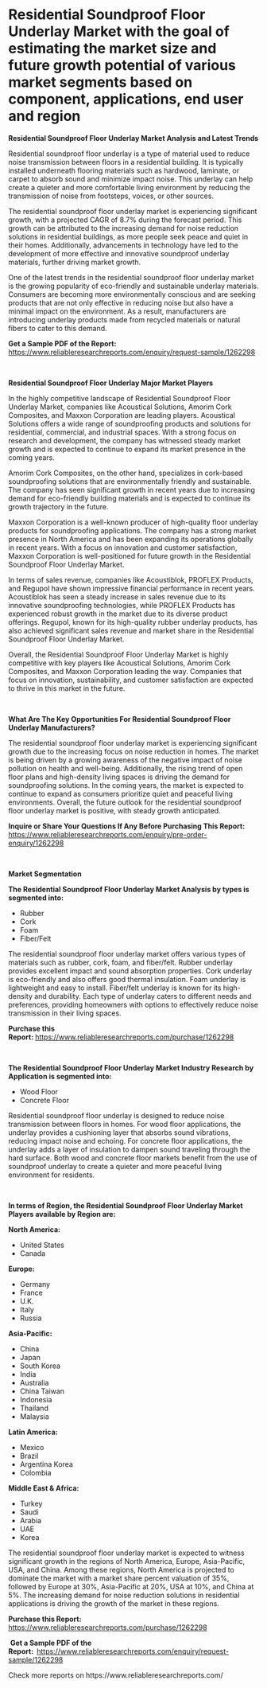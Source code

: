 <p><h1>Residential Soundproof Floor Underlay Market with the goal of estimating the market size and future growth potential of various market segments based on component, applications, end user and region</h1></p><p><strong>Residential Soundproof Floor Underlay Market Analysis and Latest Trends</strong></p>
<p><p>Residential soundproof floor underlay is a type of material used to reduce noise transmission between floors in a residential building. It is typically installed underneath flooring materials such as hardwood, laminate, or carpet to absorb sound and minimize impact noise. This underlay can help create a quieter and more comfortable living environment by reducing the transmission of noise from footsteps, voices, or other sources.</p><p>The residential soundproof floor underlay market is experiencing significant growth, with a projected CAGR of 8.7% during the forecast period. This growth can be attributed to the increasing demand for noise reduction solutions in residential buildings, as more people seek peace and quiet in their homes. Additionally, advancements in technology have led to the development of more effective and innovative soundproof underlay materials, further driving market growth.</p><p>One of the latest trends in the residential soundproof floor underlay market is the growing popularity of eco-friendly and sustainable underlay materials. Consumers are becoming more environmentally conscious and are seeking products that are not only effective in reducing noise but also have a minimal impact on the environment. As a result, manufacturers are introducing underlay products made from recycled materials or natural fibers to cater to this demand.</p></p>
<p><strong>Get a Sample PDF of the Report:&nbsp;</strong> <a href="https://www.reliableresearchreports.com/enquiry/request-sample/1262298">https://www.reliableresearchreports.com/enquiry/request-sample/1262298</a></p>
<p>&nbsp;</p>
<p><strong>Residential Soundproof Floor Underlay Major Market Players</strong></p>
<p><p>In the highly competitive landscape of Residential Soundproof Floor Underlay Market, companies like Acoustical Solutions, Amorim Cork Composites, and Maxxon Corporation are leading players. Acoustical Solutions offers a wide range of soundproofing products and solutions for residential, commercial, and industrial spaces. With a strong focus on research and development, the company has witnessed steady market growth and is expected to continue to expand its market presence in the coming years. </p><p>Amorim Cork Composites, on the other hand, specializes in cork-based soundproofing solutions that are environmentally friendly and sustainable. The company has seen significant growth in recent years due to increasing demand for eco-friendly building materials and is expected to continue its growth trajectory in the future.</p><p>Maxxon Corporation is a well-known producer of high-quality floor underlay products for soundproofing applications. The company has a strong market presence in North America and has been expanding its operations globally in recent years. With a focus on innovation and customer satisfaction, Maxxon Corporation is well-positioned for future growth in the Residential Soundproof Floor Underlay Market.</p><p>In terms of sales revenue, companies like Acoustiblok, PROFLEX Products, and Regupol have shown impressive financial performance in recent years. Acoustiblok has seen a steady increase in sales revenue due to its innovative soundproofing technologies, while PROFLEX Products has experienced robust growth in the market due to its diverse product offerings. Regupol, known for its high-quality rubber underlay products, has also achieved significant sales revenue and market share in the Residential Soundproof Floor Underlay Market.</p><p>Overall, the Residential Soundproof Floor Underlay Market is highly competitive with key players like Acoustical Solutions, Amorim Cork Composites, and Maxxon Corporation leading the way. Companies that focus on innovation, sustainability, and customer satisfaction are expected to thrive in this market in the future.</p></p>
<p>&nbsp;</p>
<p><strong>What Are The Key Opportunities For Residential Soundproof Floor Underlay Manufacturers?</strong></p>
<p><p>The residential soundproof floor underlay market is experiencing significant growth due to the increasing focus on noise reduction in homes. The market is being driven by a growing awareness of the negative impact of noise pollution on health and well-being. Additionally, the rising trend of open floor plans and high-density living spaces is driving the demand for soundproofing solutions. In the coming years, the market is expected to continue to expand as consumers prioritize quiet and peaceful living environments. Overall, the future outlook for the residential soundproof floor underlay market is positive, with steady growth anticipated.</p></p>
<p><strong>Inquire or Share Your Questions If Any Before Purchasing This Report:</strong> <a href="https://www.reliableresearchreports.com/enquiry/pre-order-enquiry/1262298">https://www.reliableresearchreports.com/enquiry/pre-order-enquiry/1262298</a></p>
<p>&nbsp;</p>
<p><strong>Market Segmentation</strong></p>
<p><strong>The Residential Soundproof Floor Underlay Market Analysis by types is segmented into:</strong></p>
<p><ul><li>Rubber</li><li>Cork</li><li>Foam</li><li>Fiber/Felt</li></ul></p>
<p><p>The residential soundproof floor underlay market offers various types of materials such as rubber, cork, foam, and fiber/felt. Rubber underlay provides excellent impact and sound absorption properties. Cork underlay is eco-friendly and also offers good thermal insulation. Foam underlay is lightweight and easy to install. Fiber/felt underlay is known for its high-density and durability. Each type of underlay caters to different needs and preferences, providing homeowners with options to effectively reduce noise transmission in their living spaces.</p></p>
<p><strong>Purchase this Report:&nbsp;</strong><a href="https://www.reliableresearchreports.com/purchase/1262298">https://www.reliableresearchreports.com/purchase/1262298</a></p>
<p>&nbsp;</p>
<p><strong>The Residential Soundproof Floor Underlay Market Industry Research by Application is segmented into:</strong></p>
<p><ul><li>Wood Floor</li><li>Concrete Floor</li></ul></p>
<p><p>Residential soundproof floor underlay is designed to reduce noise transmission between floors in homes. For wood floor applications, the underlay provides a cushioning layer that absorbs sound vibrations, reducing impact noise and echoing. For concrete floor applications, the underlay adds a layer of insulation to dampen sound traveling through the hard surface. Both wood and concrete floor markets benefit from the use of soundproof underlay to create a quieter and more peaceful living environment for residents.</p></p>
<p>&nbsp;</p>
<p><strong>In terms of Region, the Residential Soundproof Floor Underlay Market Players available by Region are:</strong></p>
<p>
    <p> <strong> North America: </strong>
        <ul>
            <li>United States</li>
            <li>Canada</li>
        </ul>
        </p> 
    <p> <strong> Europe: </strong>
        <ul>
            <li>Germany</li>
            <li>France</li>
            <li>U.K.</li>
            <li>Italy</li>
            <li>Russia</li>
        </ul>
        </p> 
    <p> <strong> Asia-Pacific: </strong>
        <ul>
            <li>China</li>
            <li>Japan</li>
            <li>South Korea</li>
            <li>India</li>
            <li>Australia</li>
            <li>China Taiwan</li>
            <li>Indonesia</li>
            <li>Thailand</li>
            <li>Malaysia</li>
        </ul>
        </p> 
    <p> <strong> Latin America: </strong>
        <ul>
            <li>Mexico</li>
            <li>Brazil</li>
            <li>Argentina Korea</li>
            <li>Colombia</li>
        </ul>
        </p> 
    <p> <strong> Middle East & Africa: </strong>
        <ul>
            <li>Turkey</li>
            <li>Saudi</li>
            <li>Arabia</li>
            <li>UAE</li>
            <li>Korea</li>
        </ul>
    </p>
    </p>
<p><p>The residential soundproof floor underlay market is expected to witness significant growth in the regions of North America, Europe, Asia-Pacific, USA, and China. Among these regions, North America is projected to dominate the market with a market share percent valuation of 35%, followed by Europe at 30%, Asia-Pacific at 20%, USA at 10%, and China at 5%. The increasing demand for noise reduction solutions in residential applications is driving the growth of the market in these regions.</p></p>
<p><strong>Purchase this Report: </strong><a href="https://www.reliableresearchreports.com/purchase/1262298">https://www.reliableresearchreports.com/purchase/1262298</a></p>
<p>&nbsp;<strong>Get a Sample PDF of the Report:&nbsp;&nbsp;</strong><a href="https://www.reliableresearchreports.com/enquiry/request-sample/1262298">https://www.reliableresearchreports.com/enquiry/request-sample/1262298</a></p>
<p><strong></strong></p>
<p>Check more reports on https://www.reliableresearchreports.com/</p>